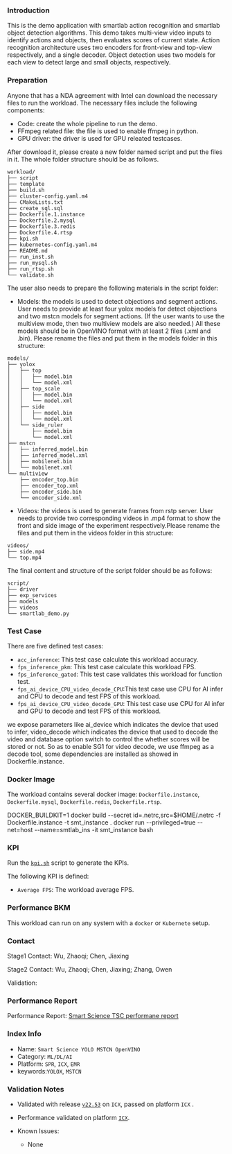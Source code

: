 ### Introduction

This is the demo application with smartlab action recognition and smartlab object detection algorithms.
This demo takes multi-view video inputs to identify actions and objects, then evaluates scores of current state.
Action recognition architecture uses two encoders for front-view and top-view respectively, and a single decoder.
Object detection uses two models for each view to detect large and small objects, respectively.

### Preparation

Anyone that has a NDA agreement with Intel can download the necessary files to run the workload. 
The necessary files include the following components:
- Code: create the whole pipeline to run the demo.
- FFmpeg related file: the file is used to enable ffmpeg in python.
- GPU driver: the driver is used for GPU releated testcases.

After download it, please create a new folder named script and put the files in it. The whole folder structure should be as follows.
```
workload/
├── script
├── template
├── build.sh
├── cluster-config.yaml.m4
├── CMakeLists.txt
├── create_sql.sql
├── Dockerfile.1.instance
├── Dockerfile.2.mysql
├── Dockerfile.3.redis
├── Dockerfile.4.rtsp
├── kpi.sh
├── kubernetes-config.yaml.m4
├── README.md
├── run_inst.sh
├── run_mysql.sh
├── run_rtsp.sh
└── validate.sh
```

The user also needs to prepare the following materials in the script folder:
- Models: the models is used to detect objections and segment actions. User needs to provide at least four yolox models for detect objections and two mstcn models for segment actions. (If the user wants to use the multiview mode, then two multiview models are also needed.) All these models should be in OpenVINO format with at least 2 files (.xml and .bin). Please rename the files and put them in the models folder in this structure:
```
models/
├── yolox
│   ├── top
│   │   ├── model.bin
│   │   └── model.xml
│   ├── top_scale
│   │   ├── model.bin
│   │   └── model.xml
│   ├── side
│   │   ├── model.bin
│   │   └── model.xml
│   └── side_ruler
│       ├── model.bin
│       └── model.xml
├── mstcn
│   ├── inferred_model.bin
│   ├── inferred_model.xml
│   ├── mobilenet.bin
│   └── mobilenet.xml
└── multiview
    ├── encoder_top.bin
    ├── encoder_top.xml
    ├── encoder_side.bin
    └── encoder_side.xml
```
- Videos: the videos is used to generate frames from rstp server. User needs to provide two corresponding videos in .mp4 format to show the front and side image of the experiment respectively.Please rename the files and put them in the videos folder in this structure:
```
videos/
├── side.mp4
└── top.mp4
```

The final content and structure of the script folder should be as follows:
```
script/
├── driver
├── exp_services
├── models
├── videos
└── smartlab_demo.py
```

### Test Case

There are five defined test cases: 
- `acc_inference`: This test case calculate this workload accuracy.
- `fps_inference_pkm`: This test case calculate this workload FPS.
- `fps_inference_gated`: This test case validates this workload for function test.
- `fps_ai_device_CPU_video_decode_CPU`:This test case use CPU for AI infer and CPU to decode and test FPS of this workload.
- `fps_ai_device_CPU_video_decode_GPU`: This test case use CPU for AI infer and GPU to decode and test FPS of this workload.

we expose parameters like ai_device which indicates the device that used to infer,
video_decode which indicates the device that used to decode the video
and database option switch to control the whether scores will be stored or not.
So as to enable SG1 for video decode, we use ffmpeg as a decode tool, some dependencies are installed as showed in Dockerfile.instance.

### Docker Image

The workload contains several docker image: `Dockerfile.instance`, `Dockerfile.mysql`, `Dockerfile.redis`, `Dockerfile.rtsp`.

DOCKER_BUILDKIT=1 docker build --secret id=.netrc,src=$HOME/.netrc -f Dockerfile.instance -t smt_instance .
docker run --privileged=true --net=host --name=smtlab_ins -it smt_instance bash

### KPI

Run the [`kpi.sh`](kpi.sh) script to generate the KPIs. 


The following KPI is defined:
- `Average FPS`: The workload average FPS.  

### Performance BKM

This workload can run on any system with a `docker` or `Kubernete` setup.  

### Contact

Stage1 Contact: Wu, Zhaoqi; Chen, Jiaxing

Stage2 Contact: Wu, Zhaoqi; Chen, Jiaxing; Zhang, Owen

Validation:

### Performance Report

Performance Report: [Smart Science TSC performane report](https://intel.sharepoint.com/:b:/r/sites/Customerrequirementsandexecutiontracking/Shared%20Documents/E2E%20Full-Stack%20Pre%20and%20Post%20Si%20Validation%20PoC/WSF%20Performance%20Reports/v22.53/WSF%20TSC%20WL%20Performance%20Smart%20Science.pdf?csf=1&web=1&e=k6DaJs)

### Index Info

- Name: `Smart Science YOLO MSTCN OpenVINO`
- Category: `ML/DL/AI`
- Platform: `SPR`, `ICX`, `EMR`
- keywords:`YOLOX`, `MSTCN`
### Validation Notes

- Validated with release [`v22.53`](https://github.com/intel-innersource/applications.benchmarking.benchmark.platform-hero-features/releases/tag/v22.53) on `ICX`, passed on platform `ICX` .

- Performance validated on platform [`ICX`](https://github.com/intel-innersource/applications.benchmarking.benchmark.platform-hero-features/wiki/kpi-perf-v22.53). 

- Known Issues:  
  - None  

